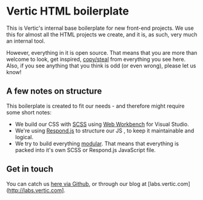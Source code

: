 Vertic HTML boilerplate
=======================

This is Vertic's internal base boilerplate for new front-end projects. We use this for almost all the HTML projects we create, and it is, as such, very much an internal tool.

However, everything in it is open source. That means that you are more than welcome to look, get inspired, [copy/steal](http://en.wikiquote.org/wiki/Pablo_Picasso#Unsourced) from everything you see here. Also, if you see anything that you think is odd (or even wrong), please let us know!

A few notes on structure
------------------------

This boilerplate is created to fit our needs - and therefore might require some short notes:

* We build our CSS with [SCSS](http://sass-lang.com/) using [Web Workbench](http://www.mindscapehq.com/products/web-workbench) for Visual Studio.
* We're using [Respond.js](https://github.com/scottjehl/Respond/) to structure our JS , to keep it maintainable and logical.
* We try to build everything [modular](https://github.com/stubbornella/oocss/wiki). That means that everything is packed into it's own SCSS or Respond.js JavaScript file.

Get in touch
------------

You can catch us [here via Github](https://github.com/verticlabs), or through our blog at [labs.vertic.com](http://labs.vertic.com].